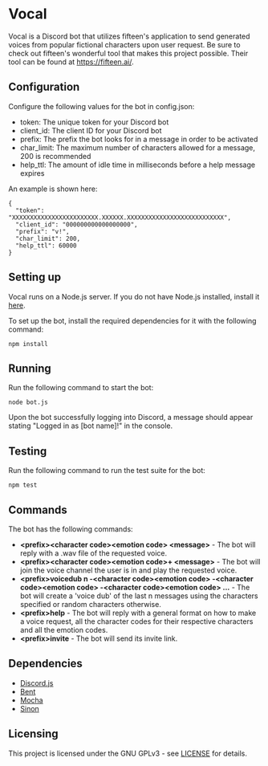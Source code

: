 # Vocal
Vocal is a Discord bot that utilizes fifteen's application to send generated voices from popular fictional characters upon user request. 
Be sure to check out fifteen's wonderful tool that makes this project possible. Their tool can be found at https://fifteen.ai/.

## Configuration
Configure the following values for the bot in config.json:
  * token: The unique token for your Discord bot
  * client_id: The client ID for your Discord bot
  * prefix: The prefix the bot looks for in a message in order to be activated
  * char_limit: The maximum number of characters allowed for a message, 200 is recommended
  * help_ttl: The amount of idle time in milliseconds before a help message expires

An example is shown here:
```
{ 
  "token": "XXXXXXXXXXXXXXXXXXXXXXXX.XXXXXX.XXXXXXXXXXXXXXXXXXXXXXXXXXX",
  "client_id": "000000000000000000",
  "prefix": "v!",
  "char_limit": 200,
  "help_ttl": 60000
}
```

## Setting up
Vocal runs on a Node.js server. If you do not have Node.js installed, install it [here](https://nodejs.org/en/download/).

To set up the bot, install the required dependencies for it with the following command:
```
npm install
```

## Running
Run the following command to start the bot:
```
node bot.js
```
Upon the bot successfully logging into Discord, a message should appear stating "Logged in as [bot name]!" in the console.

## Testing
Run the following command to run the test suite for the bot:
```
npm test
```

## Commands
The bot has the following commands:

 * **\<prefix\>\<character code\>\<emotion code\> \<message\>** - The bot will reply with a .wav file of the requested voice.
 * **\<prefix\>\<character code\>\<emotion code\>+ \<message\>** - The bot will join the voice channel the user is in and play the requested voice.
 * **\<prefix\>voicedub n -\<character code\>\<emotion code\> -\<character code\>\<emotion code\> -\<character code\>\<emotion code\> ...** - The bot will create a 'voice dub' of the last n messages using the characters specified or random characters otherwise.
 * **\<prefix\>help** - The bot will reply with a general format on how to make a voice request, all the character codes for their respective characters and all the emotion codes.
 * **\<prefix\>invite** - The bot will send its invite link.
  
## Dependencies
  * [Discord.js](https://discord.js.org/)
  * [Bent](https://github.com/mikeal/bent)
  * [Mocha](https://mochajs.org/)
  * [Sinon](https://sinonjs.org/)

## Licensing
This project is licensed under the GNU GPLv3 - see [LICENSE](https://raw.githubusercontent.com/Kipwisp/vocal/master/LICENSE?token=AOSFA3HRIRAR4EIZHD4QQC26RUHEO) for details.
